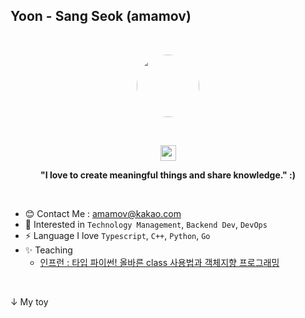 ## Yoon - Sang Seok (amamov)

<br />

 <!-- ![](https://komarev.com/ghpvc/?username=amamov&color=brightgreen)-->
<!-- > Love to team up to create valuable and meaningful software products. -->

<p align="center"><kbd><img src="https://img1.daumcdn.net/thumb/R1280x0/?scode=mtistory2&fname=https%3A%2F%2Fblog.kakaocdn.net%2Fdn%2FCoRwx%2Fbtq8RTT0dV4%2Fl8ShVrjKSDSaGGGrhNkudK%2Fimg.jpg" width="100px" height="auto" style="border-radius: 50%" /></kbd></center></p>

<br />

<p align="center">
<img src="https://media.giphy.com/media/hvRJCLFzcasrR4ia7z/giphy.gif" width="25px"> 
</p>

<p align="center">
<b> "I love to create meaningful things and share knowledge." :) </b> 
</p>

<br />

<!-- - 📝 My Resume : [Link]() -->
- 😊   Contact Me : amamov@kakao.com
- 💫  Interested in `Technology Management`, `Backend Dev`, `DevOps`
-  ⚡️   Language I love `Typescript`, `C++`, `Python`, `Go`
- ✨   Teaching
   - [인프런 : 타입 파이썬! 올바른 class 사용법과 객체지향 프로그래밍](https://www.inflearn.com/course/%ED%83%80%EC%9E%85-%ED%8C%8C%EC%9D%B4%EC%8D%AC)
<!--    - [인프런 : 탄탄한 백엔드 NestJS, 기초부터 심화까지]() -->

<!-- <span><img height="20" src="https://raw.githubusercontent.com/github/explore/80688e429a7d4ef2fca1e82350fe8e3517d3494d/topics/typescript/typescript.png"></span>
<span><img height="20" src="https://raw.githubusercontent.com/github/explore/80688e429a7d4ef2fca1e82350fe8e3517d3494d/topics/cpp/cpp.png"></span>
<span><img height="20" src="https://raw.githubusercontent.com/github/explore/80688e429a7d4ef2fca1e82350fe8e3517d3494d/topics/python/python.png"></span> -->



<!--
### ⚡️ Main Skills

- Backend Dev : `NestJS`, `Express`, `Django-Rest-Framework`
- DevOps : `AWS`, `Docker`, `Linux`, `Nginx`
- Web Frontend Dev : `NextJS`, `React`, `Redux`
- Mobile App Dev : `React-Native`

-->

<!-- ### 🌱 I’m currently learning

- Agile methodology
- Deep Learning
- Block Chain -->

<br>

↓ My toy
